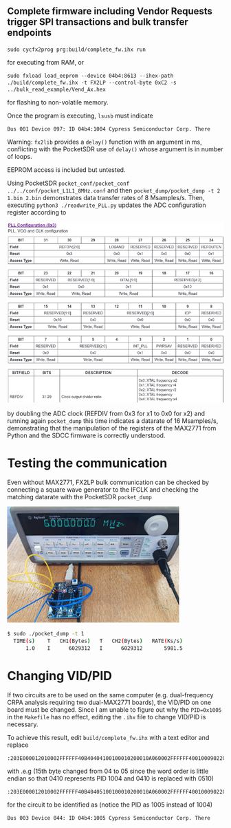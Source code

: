 ## Complete firmware including Vendor Requests trigger SPI transactions and bulk transfer endpoints

```
sudo cycfx2prog prg:build/complete_fw.ihx run
```
for executing from RAM, or
```
sudo fxload load_eeprom --device 04b4:8613 --ihex-path ./build/complete_fw.ihx -t FX2LP --control-byte 0xC2 -s ../bulk_read_example/Vend_Ax.hex
```
for flashing to non-volatile memory.

Once the program is executing, ``lsusb`` must indicate
```
Bus 001 Device 097: ID 04b4:1004 Cypress Semiconductor Corp. There
```

Warning: ``fx2lib`` provides a ``delay()`` function with an argument in ms, conflicting
with the PocketSDR use of ``delay()`` whose argument is in number of loops.

EEPROM access is included but untested.

Using PocketSDR ``pocket_conf/pocket_conf ../../conf/pocket_L1L1_8MHz.conf`` and then
``pocket_dump/pocket_dump -t 2 1.bin 2.bin`` demonstrates data transfer rates of 8 Msamples/s.
Then, executing ``python3 ./readwrite_PLL.py`` updates the ADC configuration register according to

<img src="ADC_clock.png">

by doubling the ADC clock (REFDIV from 0x3 for x1 to 0x0 for x2) and running again ``pocket_dump`` this 
time indicates a datarate of 16 Msamples/s, demonstrating that the manipulation of the registers
of the MAX2771 from Python and the SDCC firmware is correctly understood.

# Testing the communication

Even without MAX2771, FX2LP bulk communication can be checked by connecting a square
wave generator to the IFCLK and checking the matching datarate with the PocketSDR
``pocket_dump``

<img src="IMG_20241023_135337_756small.jpg" width=400>

```sh
$ sudo ./pocket_dump -t 1 
  TIME(s)    T   CH1(Bytes)   T   CH2(Bytes)   RATE(Ks/s)
      1.0    I      6029312   I      6029312       5981.5
```

# Changing VID/PID

If two circuits are to be used on the same computer (e.g. dual-frequency CRPA analysis requiring
two dual-MAX2771 boards), the VID/PID on one board must be changed. Since I am unable to figure
out why the ``PID=0x1005`` in the ``Makefile`` has no effect, editing the ``.ihx`` file to change
VID/PID is necessary.

To achieve this result, edit ``build/complete_fw.ihx`` with a text editor and replace
```
:203E000012010002FFFFFF40B40404100100010200010A060002FFFFFF4001000902200004
```
with .e.g (15th byte changed from 04 to 05 since the word order is little endian so that 0410 
represents PID 1004 and 0410 is replaced with 0510)
```
:203E000012010002FFFFFF40B40405100100010200010A060002FFFFFF4001000902200004
```
for the circuit to be identified as (notice the PID as 1005 instead of 1004)
```
Bus 003 Device 044: ID 04b4:1005 Cypress Semiconductor Corp. There
```
